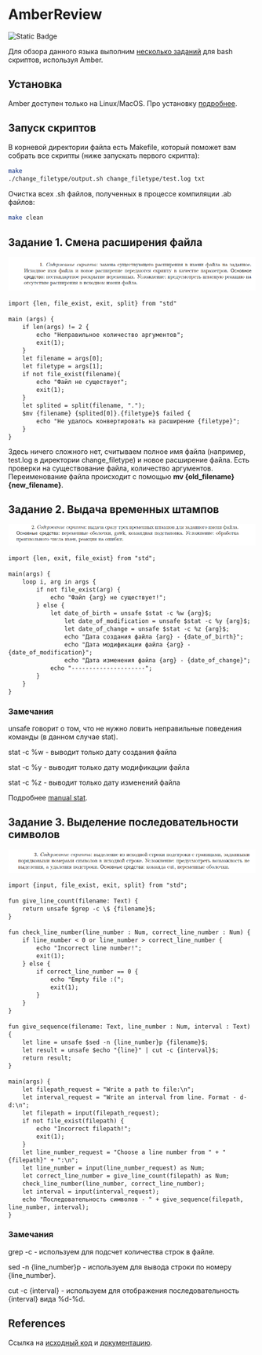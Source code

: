 # AmberReview

![Static Badge](https://img.shields.io/badge/Amber-blue)

Для обзора данного языка выполним [несколько заданий](http://www.astro.spbu.ru/sites/default/files/training_problems.pdf) для bash скриптов, используя Amber.

## Установка

Amber доступен только на Linux/MacOS. Про установку [подробнее](https://docs.amber-lang.com/getting_started/installation).

## Запуск скриптов

В корневой директории файла есть Makefile, который поможет вам собрать все скрипты (ниже запускать первого скрипта):

```bash
make
./change_filetype/output.sh change_filetype/test.log txt
```

Очистка всех .sh файлов, полученных в процессе компиляции .ab файлов:

```bash
make clean
```

## Задание 1. Смена расширения файла

![change-filetype-task](./images/change_filetype_task.png)

```Amber
import {len, file_exist, exit, split} from "std"

main (args) {
	if len(args) != 2 {
		echo "Неправильное количество аргументов";
		exit(1);
	}
	let filename = args[0];
	let filetype = args[1];
	if not file_exist(filename){
		echo "Файл не существует";
		exit(1);
	}
	let splited = split(filename, ".");
	$mv {filename} {splited[0]}.{filetype}$ failed {
		echo "Не удалось конвертировать на расширение {filetype}";
	}	
}
```

Здесь ничего сложного нет, считываем полное имя файла (например, test.log в директории change_filetype) и новое расширение файла. Есть проверки на существование файла, количество аргументов. Переименование файла происходит с помощью **mv {old_filename} {new_filename}**.

## Задание 2. Выдача временных штампов

![files-timestamps](./images/files-timestamps.png)

```Amber
import {len, exit, file_exist} from "std";

main(args) {
	loop i, arg in args {
		if not file_exist(arg) {
			echo "Файл {arg} не существует!";
		} else {
			let date_of_birth = unsafe $stat -c %w {arg}$;
        		let date_of_modification = unsafe $stat -c %y {arg}$;
        		let date_of_change = unsafe $stat -c %z {arg}$;
        		echo "Дата создания файла {arg} - {date_of_birth}";
        		echo "Дата модификации файла {arg} - {date_of_modification}";
        		echo "Дата изменения файла {arg} - {date_of_change}";
			echo "---------------------";
		}
	}
}
```

### Замечания

unsafe говорит о том, что не нужно ловить неправильные поведения команды (в данном случае stat).

stat -c %w - выводит только дату создания файла

stat -c %y - выводит только дату модификации файла

stat -c %z - выводит только дату изменений файла

Подробнее [manual stat](https://man7.org/linux/man-pages/man1/stat.1.html).

## Задание 3. Выделение последовательности символов

![highlight-symbols](./images/highlight-symbols.png)

```Amber
import {input, file_exist, exit, split} from "std";

fun give_line_count(filename: Text) {
	return unsafe $grep -c \$ {filename}$;
}

fun check_line_number(line_number : Num, correct_line_number : Num) {
	if line_number < 0 or line_number > correct_line_number {
		echo "Incorrect line number!";
		exit(1);
	} else {
		if correct_line_number == 0 {
			echo "Empty file :(";
			exit(1);
		}
	}
}

fun give_sequence(filename: Text, line_number : Num, interval : Text) {
	let line = unsafe $sed -n {line_number}p {filename}$;
	let result = unsafe $echo "{line}" | cut -c {interval}$;
	return result;
}

main(args) {
	let filepath_request = "Write a path to file:\n";
	let interval_request = "Write an interval from line. Format - d-d:\n";
	let filepath = input(filepath_request);
	if not file_exist(filepath) {
		echo "Incorrect filepath!";
		exit(1);
	}
	let line_number_request = "Choose a line number from " + "{filepath}" + ":\n";
	let line_number = input(line_number_request) as Num;
	let correct_line_number = give_line_count(filepath) as Num;
	check_line_number(line_number, correct_line_number);
	let interval = input(interval_request);
	echo "Последовательность символов - " + give_sequence(filepath, line_number, interval);
}
```

### Замечания

grep -c - используем для подсчет количества строк в файле.

sed -n {line_number}p - используем для вывода строки по номеру {line_number}.

cut -c {interval} - используем для отображения последовательность {interval} вида %d-%d.

## References

Ссылка на [исходный код](https://github.com/Ph0enixKM/Amber) и [документацию](https://docs.amber-lang.com).
